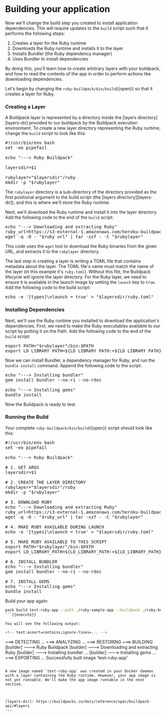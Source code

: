 # Building your application

<!-- test:suite=create-buildpack;weight=4 -->

Now we'll change the build step you created to install application dependencies. This will require updates to the `build` script such that it performs the following steps:

1. Creates a layer for the Ruby runtime
1. Downloads the Ruby runtime and installs it to the layer
1. Installs Bundler (the Ruby dependency manager)
1. Uses Bundler to install dependencies

By doing this, you'll learn how to create arbitrary layers with your buildpack, and how to read the contents of the app in order to perform actions like downloading dependencies.

Let's begin by changing the `ruby-buildpack/bin/build`{{open}} so that it creates a layer for Ruby.

### Creating a Layer

A Buildpack layer is represented by a directory inside the [layers directory][layers-dir] provided to our buildpack by the Buildpack execution environment. To create a new layer directory representing the Ruby runtime, change the `build` script to look like this:

<!-- file=ruby-buildpack/bin/build -->
<pre class="file" data-filename="ruby-buildpack/bin/build" data-target="replace">
#!/usr/bin/env bash
set -eo pipefail

echo "---> Ruby Buildpack"

layersdir=$1

rubylayer="$layersdir"/ruby
mkdir -p "$rubylayer"
</pre>

The `rubylayer` directory is a sub-directory of the directory provided as the first positional argument to the build script (the [layers directory][layers-dir]), and this is where we'll store the Ruby runtime.

Next, we'll download the Ruby runtime and install it into the layer directory. Add the following code to the end of the `build` script:

<!-- file=ruby-buildpack/bin/build data-target=append -->
<pre class="file" data-filename="ruby-buildpack/bin/build" data-target="append">
echo "---> Downloading and extracting Ruby"
ruby_url=https://s3-external-1.amazonaws.com/heroku-buildpack-ruby/heroku-18/ruby-2.5.1.tgz
wget -q -O - "$ruby_url" | tar -xzf - -C "$rubylayer"
</pre>

This code uses the `wget` tool to download the Ruby binaries from the given URL, and extracts it to the `rubylayer` directory.

The last step in creating a layer is writing a TOML file that contains metadata about the layer. The TOML file's name must match the name of the layer (in this example it's `ruby.toml`). Without this file, the Buildpack lifecycle will ignore the layer directory. For the Ruby layer, we need to ensure it is available in the launch image by setting the `launch` key to `true`. Add the following code to the build script:

<!-- file=ruby-buildpack/bin/build data-target=append -->
<pre class="file" data-filename="ruby-buildpack/bin/build" data-target="append">
echo -e '[types]\nlaunch = true' > "$layersdir/ruby.toml"
</pre>

### Installing Dependencies

Next, we'll use the Ruby runtime you installed to download the application's dependencies. First, we need to make the Ruby executables available to our script by putting it on the Path. Add the following code to the end of the `build` script:

<!-- file=ruby-buildpack/bin/build data-target=append -->
<pre class="file" data-filename="ruby-buildpack/bin/build" data-target="append">
export PATH="$rubylayer"/bin:$PATH
export LD_LIBRARY_PATH=${LD_LIBRARY_PATH:+${LD_LIBRARY_PATH}:}"$rubylayer/lib"
</pre>

Now we can install Bundler, a dependency manager for Ruby, and run the `bundle install` command. Append the following code to the script:

<!-- file=ruby-buildpack/bin/build data-target=append -->
<pre class="file" data-filename="ruby-buildpack/bin/build" data-target="append">
echo "---> Installing bundler"
gem install bundler --no-ri --no-rdoc

echo "---> Installing gems"
bundle install
</pre>

Now the Buildpack is ready to test.

### Running the Build

Your complete `ruby-buildpack/bin/build`{{open}} script should look like this:


<!-- test:file=ruby-buildpack/bin/build -->
<pre class="file" data-filename="ruby-buildpack/bin/build" data-target="replace">
#!/usr/bin/env bash
set -eo pipefail

echo "---> Ruby Buildpack"

# 1. GET ARGS
layersdir=$1

# 2. CREATE THE LAYER DIRECTORY
rubylayer="$layersdir"/ruby
mkdir -p "$rubylayer"

# 3. DOWNLOAD RUBY
echo "---> Downloading and extracting Ruby"
ruby_url=https://s3-external-1.amazonaws.com/heroku-buildpack-ruby/heroku-18/ruby-2.5.1.tgz
wget -q -O - "$ruby_url" | tar -xzf - -C "$rubylayer"

# 4. MAKE RUBY AVAILABLE DURING LAUNCH
echo -e '[types]\nlaunch = true' > "$layersdir/ruby.toml"

# 5. MAKE RUBY AVAILABLE TO THIS SCRIPT
export PATH="$rubylayer"/bin:$PATH
export LD_LIBRARY_PATH=${LD_LIBRARY_PATH:+${LD_LIBRARY_PATH}:}"$rubylayer/lib"

# 6. INSTALL BUNDLER
echo "---> Installing bundler"
gem install bundler --no-ri --no-rdoc

# 7. INSTALL GEMS
echo "---> Installing gems"
bundle install
</pre>

Build your app again:

<!-- test:exec -->
```bash
pack build test-ruby-app --path ./ruby-sample-app --buildpack ./ruby-buildpack
```{{execute}}

You will see the following output:

<!-- test:assert=contains;ignore-lines=... -->
```
===> DETECTING
...
===> ANALYZING
...
===> RESTORING
===> BUILDING
[builder] ---> Ruby Buildpack
[builder] ---> Downloading and extracting Ruby
[builder] ---> Installing bundler
...
[builder] ---> Installing gems
...
===> EXPORTING
...
Successfully built image 'test-ruby-app'
```

A new image named `test-ruby-app` was created in your Docker daemon with a layer containing the Ruby runtime. However, your app image is not yet runnable. We'll make the app image runnable in the next section.



[layers-dir]: https://buildpacks.io/docs/reference/spec/buildpack-api/#layers
---

